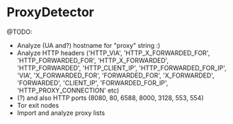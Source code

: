 # ProxyDetector

@TODO:
* Analyze (UA and?) hostname for "proxy" string :)
* Analyze HTTP headers ('HTTP_VIA', 'HTTP_X_FORWARDED_FOR', 'HTTP_FORWARDED_FOR', 'HTTP_X_FORWARDED', 'HTTP_FORWARDED', 'HTTP_CLIENT_IP', 'HTTP_FORWARDED_FOR_IP', 'VIA', 'X_FORWARDED_FOR', 'FORWARDED_FOR', 'X_FORWARDED', 'FORWARDED', 'CLIENT_IP', 'FORWARDED_FOR_IP', 'HTTP_PROXY_CONNECTION' etc)
* (?) and also HTTP ports (8080, 80, 6588, 8000, 3128, 553, 554)
* Tor exit nodes
* Import and analyze proxy lists

